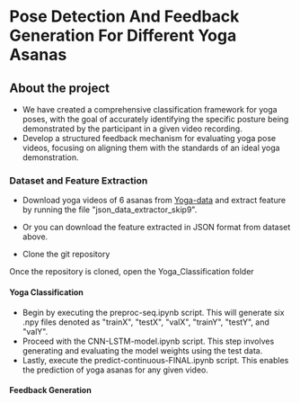 # Pose Detection And Feedback Generation For Different Yoga Asanas

## About the project

- We have created a comprehensive classification framework for yoga poses, with the goal of accurately identifying the specific posture being demonstrated by the participant in a given video recording.
- Develop a structured feedback mechanism for evaluating yoga pose videos, focusing on aligning them with the standards of an ideal yoga demonstration.

### Dataset and Feature Extraction

- Download yoga videos of 6 asanas from [Yoga-data](https://archive.org/details/YogaVidCollected) and extract feature by running the file "json_data_extractor_skip9".
- Or you can download the feature extracted in JSON format from dataset above.

- Clone the git repository

Once the repository is cloned, open the Yoga_Classification folder

#### **Yoga Classification**
 - Begin by executing the preproc-seq.ipynb script. This will generate six .npy files denoted as "trainX", "testX", "valX", "trainY", "testY", and "valY".
 - Proceed with the CNN-LSTM-model.ipynb script. This step involves generating and evaluating the model weights using the test data.
 - Lastly, execute the predict-continuous-FINAL.ipynb script. This enables the prediction of yoga asanas for any given video.
  
#### Feedback Generation
